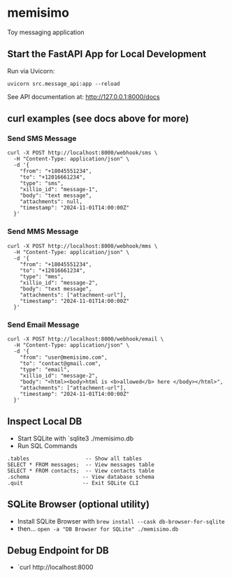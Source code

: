 # memisimo
Toy messaging application

## Start the FastAPI App for Local Development
Run via Uvicorn:
```
uvicorn src.message_api:app --reload
```

See API documentation at:
http://127.0.0.1:8000/docs

## curl examples (see docs above for more)

### Send SMS Message
```
curl -X POST http://localhost:8000/webhook/sms \
  -H "Content-Type: application/json" \
  -d '{
    "from": "+18045551234",
    "to": "+12016661234",
    "type": "sms",
    "xillio_id": "message-1",
    "body": "text message",
    "attachments": null,
    "timestamp": "2024-11-01T14:00:00Z"
  }'
```

### Send MMS Message
```
curl -X POST http://localhost:8000/webhook/mms \
  -H "Content-Type: application/json" \
  -d '{
    "from": "+18045551234",
    "to": "+12016661234",
    "type": "mms",
    "xillio_id": "message-2",
    "body": "text message",
    "attachments": ["attachment-url"],
    "timestamp": "2024-11-01T14:00:00Z"
  }'
```

### Send Email Message
```
curl -X POST http://localhost:8000/webhook/email \
  -H "Content-Type: application/json" \
  -d '{
    "from": "user@memisimo.com",
    "to": "contact@gmail.com",
    "type": "email",
    "xillio_id": "message-2",
    "body": "<html><body>html is <b>allowed</b> here </body></html>",
    "attachments": ["attachment-url"],
    "timestamp": "2024-11-01T14:00:00Z"
  }'
```
## Inspect Local DB

- Start SQLite with `sqlite3 ./memisimo.db
- Run SQL Commands

```
.tables                  -- Show all tables
SELECT * FROM messages;  -- View messages table
SELECT * FROM contacts;  -- View contacts table
.schema                 -- View database schema
.quit                   -- Exit SQLite CLI
```

## SQLite Browser (optional utility)
- Install SQLite Browser with `brew install --cask db-browser-for-sqlite`
- then... `open -a "DB Browser for SQLite" ./memisimo.db`

## Debug Endpoint for DB
- `curl http://localhost:8000